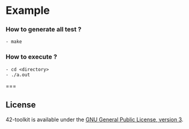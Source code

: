 Example
=======


### How to generate all test ?

    - make

### How to execute ?

	- cd <directory>
	- ./a.out

===
## License

42-toolkit is available under the [GNU General Public License, version 3](LICENSE).
